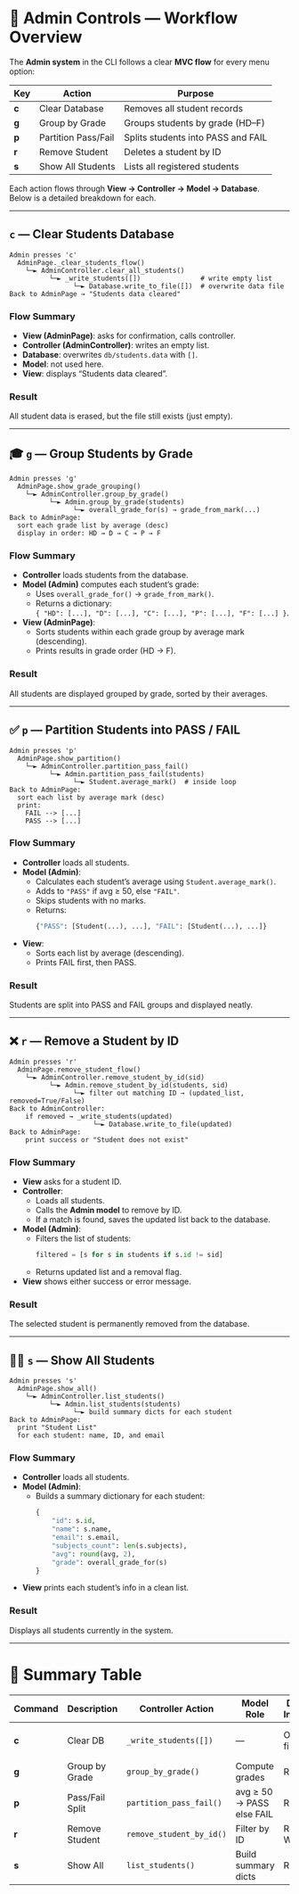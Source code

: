# 🧩 Admin Controls — Workflow Overview

The **Admin system** in the CLI follows a clear **MVC flow** for every menu option:

| Key | Action | Purpose |
|-----|---------|----------|
| **c** | Clear Database | Removes all student records |
| **g** | Group by Grade | Groups students by grade (HD–F) |
| **p** | Partition Pass/Fail | Splits students into PASS and FAIL |
| **r** | Remove Student | Deletes a student by ID |
| **s** | Show All Students | Lists all registered students |

Each action flows through **View → Controller → Model → Database**.  
Below is a detailed breakdown for each.

---

## `c` — Clear Students Database

```
Admin presses 'c'
  AdminPage._clear_students_flow()
    └─► AdminController.clear_all_students()
          └─► _write_students([])               # write empty list
                └─► Database.write_to_file([])  # overwrite data file
Back to AdminPage → "Students data cleared"
```

### **Flow Summary**
- **View (AdminPage)**: asks for confirmation, calls controller.
- **Controller (AdminController)**: writes an empty list.
- **Database**: overwrites `db/students.data` with `[]`.
- **Model**: not used here.
- **View**: displays “Students data cleared”.

### **Result**
All student data is erased, but the file still exists (just empty).

---

## 🎓 `g` — Group Students by Grade

```
Admin presses 'g'
  AdminPage.show_grade_grouping()
    └─► AdminController.group_by_grade()
          └─► Admin.group_by_grade(students)
                └─► overall_grade_for(s) → grade_from_mark(...)
Back to AdminPage:
  sort each grade list by average (desc)
  display in order: HD → D → C → P → F
```

### **Flow Summary**
- **Controller** loads students from the database.
- **Model (Admin)** computes each student’s grade:
  - Uses `overall_grade_for()` → `grade_from_mark()`.
  - Returns a dictionary:  
    `{ "HD": [...], "D": [...], "C": [...], "P": [...], "F": [...] }`.
- **View (AdminPage)**:
  - Sorts students within each grade group by average mark (descending).
  - Prints results in grade order (HD → F).

### **Result**
All students are displayed grouped by grade, sorted by their averages.

---

## ✅ `p` — Partition Students into PASS / FAIL

```
Admin presses 'p'
  AdminPage.show_partition()
    └─► AdminController.partition_pass_fail()
          └─► Admin.partition_pass_fail(students)
                └─► Student.average_mark()  # inside loop
Back to AdminPage:
  sort each list by average mark (desc)
  print:
    FAIL --> [...]
    PASS --> [...]
```

### **Flow Summary**
- **Controller** loads all students.
- **Model (Admin)**:
  - Calculates each student’s average using `Student.average_mark()`.
  - Adds to `"PASS"` if avg ≥ 50, else `"FAIL"`.
  - Skips students with no marks.
  - Returns:
    ```python
    {"PASS": [Student(...), ...], "FAIL": [Student(...), ...]}
    ```
- **View**:
  - Sorts each list by average (descending).
  - Prints FAIL first, then PASS.

### **Result**
Students are split into PASS and FAIL groups and displayed neatly.

---

## ❌ `r` — Remove a Student by ID

```
Admin presses 'r'
  AdminPage.remove_student_flow()
    └─► AdminController.remove_student_by_id(sid)
          └─► Admin.remove_student_by_id(students, sid)
                └─► filter out matching ID → (updated_list, removed=True/False)
Back to AdminController:
    if removed → _write_students(updated)
                     └─► Database.write_to_file(updated)
Back to AdminPage:
    print success or "Student does not exist"
```

### **Flow Summary**
- **View** asks for a student ID.
- **Controller**:
  - Loads all students.
  - Calls the **Admin model** to remove by ID.
  - If a match is found, saves the updated list back to the database.
- **Model (Admin)**:
  - Filters the list of students:
    ```python
    filtered = [s for s in students if s.id != sid]
    ```
  - Returns updated list and a removal flag.
- **View** shows either success or error message.

### **Result**
The selected student is permanently removed from the database.

---

## 👩‍🎓 `s` — Show All Students

```
Admin presses 's'
  AdminPage.show_all()
    └─► AdminController.list_students()
          └─► Admin.list_students(students)
                └─► build summary dicts for each student
Back to AdminPage:
  print "Student List"
  for each student: name, ID, and email
```

### **Flow Summary**
- **Controller** loads all students.
- **Model (Admin)**:
  - Builds a summary dictionary for each student:
    ```python
    {
        "id": s.id,
        "name": s.name,
        "email": s.email,
        "subjects_count": len(s.subjects),
        "avg": round(avg, 2),
        "grade": overall_grade_for(s)
    }
    ```
- **View** prints each student’s info in a clean list.

### **Result**
Displays all students currently in the system.

---

# 🧠 Summary Table

| Command | Description | Controller Action | Model Role | Database Interaction | View Output |
|----------|--------------|------------------|-------------|----------------------|--------------|
| **c** | Clear DB | `_write_students([])` | — | Overwrite file with `[]` | “Students data cleared” |
| **g** | Group by Grade | `group_by_grade()` | Compute grades | Read only | Groups by HD–F |
| **p** | Pass/Fail Split | `partition_pass_fail()` | avg ≥ 50 → PASS else FAIL | Read only | FAIL → PASS lists |
| **r** | Remove Student | `remove_student_by_id()` | Filter by ID | Read → Write | Removal success/fail |
| **s** | Show All | `list_students()` | Build summary dicts | Read only | Prints full student list |
